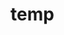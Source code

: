 # temp























































































































































































































































































































































